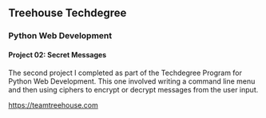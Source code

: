 ## Treehouse Techdegree
### Python Web Development

#### Project 02: Secret Messages

The second project I completed as part of the Techdegree Program for Python Web Development.
This one involved writing a command line menu and then using ciphers to encrypt or decrypt messages from the user input. 

https://teamtreehouse.com